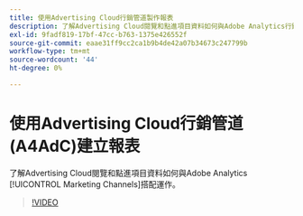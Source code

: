```yaml
---
title: 使用Advertising Cloud行銷管道製作報表
description: 了解Advertising Cloud閱覽和點進項目資料如何與Adobe Analytics行銷管道搭配運作。
exl-id: 9fadf819-17bf-47cc-b763-1375e426552f
source-git-commit: eaae31ff9cc2ca1b9b4de42a07b34673c247799b
workflow-type: tm+mt
source-wordcount: '44'
ht-degree: 0%

---
```


# 使用Advertising Cloud行銷管道(A4AdC)建立報表

了解Advertising Cloud閱覽和點進項目資料如何與Adobe Analytics [!UICONTROL Marketing Channels]搭配運作。

>[!VIDEO](https://video.tv.adobe.com/v/33502)
